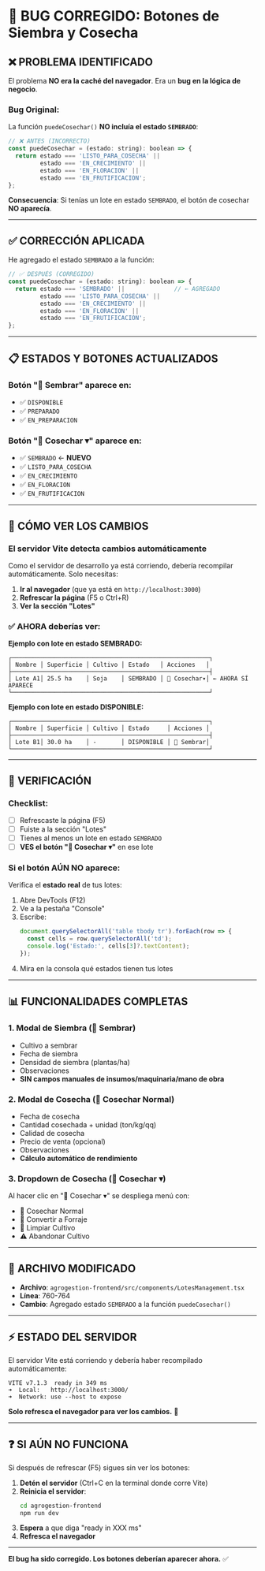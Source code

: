 # 🐛 BUG CORREGIDO: Botones de Siembra y Cosecha

## ❌ PROBLEMA IDENTIFICADO

El problema **NO era la caché del navegador**. Era un **bug en la lógica de negocio**.

### Bug Original:
La función `puedeCosechar()` **NO incluía el estado `SEMBRADO`**:

```javascript
// ❌ ANTES (INCORRECTO)
const puedeCosechar = (estado: string): boolean => {
  return estado === 'LISTO_PARA_COSECHA' || 
         estado === 'EN_CRECIMIENTO' || 
         estado === 'EN_FLORACION' || 
         estado === 'EN_FRUTIFICACION';
};
```

**Consecuencia**: Si tenías un lote en estado `SEMBRADO`, el botón de cosechar **NO aparecía**.

---

## ✅ CORRECCIÓN APLICADA

He agregado el estado `SEMBRADO` a la función:

```javascript
// ✅ DESPUÉS (CORREGIDO)
const puedeCosechar = (estado: string): boolean => {
  return estado === 'SEMBRADO' ||              // ← AGREGADO
         estado === 'LISTO_PARA_COSECHA' || 
         estado === 'EN_CRECIMIENTO' || 
         estado === 'EN_FLORACION' || 
         estado === 'EN_FRUTIFICACION';
};
```

---

## 📋 ESTADOS Y BOTONES ACTUALIZADOS

### Botón "🌱 Sembrar" aparece en:
- ✅ `DISPONIBLE`
- ✅ `PREPARADO`
- ✅ `EN_PREPARACION`

### Botón "🌾 Cosechar ▾" aparece en:
- ✅ `SEMBRADO` ← **NUEVO**
- ✅ `LISTO_PARA_COSECHA`
- ✅ `EN_CRECIMIENTO`
- ✅ `EN_FLORACION`
- ✅ `EN_FRUTIFICACION`

---

## 🔄 CÓMO VER LOS CAMBIOS

### El servidor Vite detecta cambios automáticamente

Como el servidor de desarrollo ya está corriendo, debería recompilar automáticamente. Solo necesitas:

1. **Ir al navegador** (que ya está en `http://localhost:3000`)
2. **Refrescar la página** (F5 o Ctrl+R)
3. **Ver la sección "Lotes"**

### ✅ AHORA deberías ver:

**Ejemplo con lote en estado SEMBRADO:**
```
┌────────────────────────────────────────────────────────┐
│ Nombre │ Superficie │ Cultivo │ Estado   │ Acciones   │
├────────────────────────────────────────────────────────┤
│ Lote A1│ 25.5 ha    │ Soja    │ SEMBRADO │ 🌾 Cosechar▾│ ← AHORA SÍ APARECE
└────────────────────────────────────────────────────────┘
```

**Ejemplo con lote en estado DISPONIBLE:**
```
┌────────────────────────────────────────────────────────┐
│ Nombre │ Superficie │ Cultivo │ Estado     │ Acciones │
├────────────────────────────────────────────────────────┤
│ Lote B1│ 30.0 ha    │ -       │ DISPONIBLE │ 🌱 Sembrar│
└────────────────────────────────────────────────────────┘
```

---

## 🎯 VERIFICACIÓN

### Checklist:
- [ ] Refrescaste la página (F5)
- [ ] Fuiste a la sección "Lotes"
- [ ] Tienes al menos un lote en estado `SEMBRADO`
- [ ] **VES el botón "🌾 Cosechar ▾"** en ese lote

### Si el botón AÚN NO aparece:

Verifica el **estado real** de tus lotes:
1. Abre DevTools (F12)
2. Ve a la pestaña "Console"
3. Escribe: 
   ```javascript
   document.querySelectorAll('table tbody tr').forEach(row => {
     const cells = row.querySelectorAll('td');
     console.log('Estado:', cells[3]?.textContent);
   });
   ```
4. Mira en la consola qué estados tienen tus lotes

---

## 📊 FUNCIONALIDADES COMPLETAS

### 1. Modal de Siembra (🌱 Sembrar)
- Cultivo a sembrar
- Fecha de siembra
- Densidad de siembra (plantas/ha)
- Observaciones
- **SIN campos manuales de insumos/maquinaria/mano de obra**

### 2. Modal de Cosecha (🌾 Cosechar Normal)
- Fecha de cosecha
- Cantidad cosechada + unidad (ton/kg/qq)
- Calidad de cosecha
- Precio de venta (opcional)
- Observaciones
- **Cálculo automático de rendimiento**

### 3. Dropdown de Cosecha (🌾 Cosechar ▾)
Al hacer clic en "🌾 Cosechar ▾" se despliega menú con:
- 🌾 Cosechar Normal
- 🐄 Convertir a Forraje
- 🚜 Limpiar Cultivo
- ⚠️ Abandonar Cultivo

---

## 📝 ARCHIVO MODIFICADO

- **Archivo**: `agrogestion-frontend/src/components/LotesManagement.tsx`
- **Línea**: 760-764
- **Cambio**: Agregado estado `SEMBRADO` a la función `puedeCosechar()`

---

## ⚡ ESTADO DEL SERVIDOR

El servidor Vite está corriendo y debería haber recompilado automáticamente:

```
VITE v7.1.3  ready in 349 ms
➜  Local:   http://localhost:3000/
➜  Network: use --host to expose
```

**Solo refresca el navegador para ver los cambios.** 🎉

---

## ❓ SI AÚN NO FUNCIONA

Si después de refrescar (F5) sigues sin ver los botones:

1. **Detén el servidor** (Ctrl+C en la terminal donde corre Vite)
2. **Reinicia el servidor**:
   ```bash
   cd agrogestion-frontend
   npm run dev
   ```
3. **Espera** a que diga "ready in XXX ms"
4. **Refresca el navegador**

---

**El bug ha sido corregido. Los botones deberían aparecer ahora.** ✅
